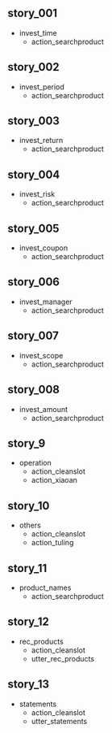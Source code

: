 ## story_001
* invest_time
   - action_searchproduct

## story_002
* invest_period
   - action_searchproduct

## story_003
* invest_return
   - action_searchproduct

## story_004
* invest_risk
   - action_searchproduct

## story_005
* invest_coupon
   - action_searchproduct

## story_006
* invest_manager
   - action_searchproduct

## story_007
* invest_scope
   - action_searchproduct
      
## story_008
* invest_amount
   - action_searchproduct

## story_9
* operation
   - action_cleanslot
   - action_xiaoan

## story_10
* others
   - action_cleanslot
   - action_tuling

## story_11
* product_names
   - action_searchproduct

## story_12
* rec_products
   - action_cleanslot
   - utter_rec_products

## story_13
* statements
   - action_cleanslot
   - utter_statements